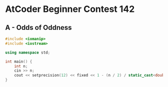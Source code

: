 # AtCoder Beginner Contest 142
## A - Odds of Oddness
```cpp
#include <iomanip>
#include <iostream>

using namespace std;

int main() {
    int n;
    cin >> n;
    cout << setprecision(12) << fixed << 1 - (n / 2) / static_cast<double>(n) << endl;
}
```
